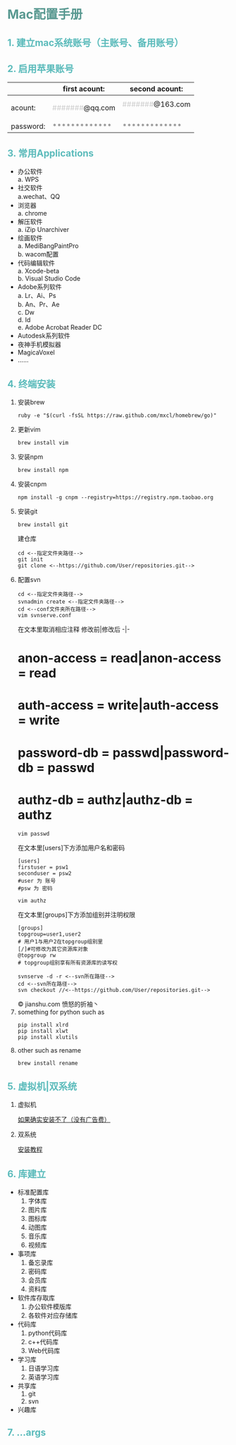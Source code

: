 # <font color=#599991>Mac配置手册</font>

## <font color=#5BBBBB>1. 建立mac系统账号（主账号、备用账号）</font>

## <font color=#5BBBBB>2. 启用苹果账号</font>
&ensp; | first acount: | second acount:
-|-|-
acount:|<p><font color=#CCCCCC>#######</font>@qq.com</p>|<font color=#CCCCCC>#######</font>@163.com</p>
password:|<font color=#777777>*************</font>|<font color=#777777>*************</font>

## <font color=#5BBBBB>3. 常用Applications</font>
   - 办公软件<br>
    a. WPS<br>
   - 社交软件<br>
    a.wechat、QQ<br>
   - 浏览器<br>
    a. chrome<br>
   - 解压软件<br>
    a. iZip Unarchiver<br>
   - 绘画软件<br>
    a. MediBangPaintPro<br>
    b. wacom配置<br>
   - 代码编辑软件<br>
    a. Xcode-beta<br>
    b. Visual Studio Code<br>
   - Adobe系列软件<br>
    a. Lr、Ai、Ps<br>
    b. An、Pr、Ae<br>
    c. Dw<br>
    d. Id<br>
    e. Adobe Acrobat Reader DC<br>
   - Autodesk系列软件
   - 夜神手机模拟器
   - MagicaVoxel
   - ……

## <font color=#5BBBBB>4. 终端安装</font>
1. 安装brew
    ```shell
    ruby -e "$(curl -fsSL https://raw.github.com/mxcl/homebrew/go)"
    ```
2. 更新vim
    ```shell
    brew install vim
    ```
3. 安装npm
    ```shell
    brew install npm
    ```
4. 安装cnpm
    ```shell
    npm install -g cnpm --registry=https://registry.npm.taobao.org
    ```
5. 安装git
    ```shell
    brew install git
    ```
    建仓库
    ```shell
    cd <--指定文件夹路径-->
    git init
    git clone <--https://github.com/User/repositories.git-->
    ```
6. 配置svn
    ```shell
    cd <--指定文件夹路径-->
    svnadmin create <--指定文件夹路径-->
    cd <--conf文件夹所在路径-->
    vim svnserve.conf
    ```
    在文本里取消相应注释
    修改前|修改后
    -|-
    # anon-access = read|anon-access = read
    # auth-access = write|auth-access = write
    # password-db = passwd|password-db = passwd
    # authz-db = authz|authz-db = authz
    ```shell
    vim passwd
    ```
    在文本里[users]下方添加用户名和密码
    ```vim
    [users]
    firstuser = psw1
    seconduser = psw2
    #user 为 账号
    #psw 为 密码
    ```
    ```shell
    vim authz
    ```
    在文本里[groups]下方添加组别并注明权限
    ```vim
    [groups]
    topgroup=user1,user2
    # 用户1与用户2在topgroup组别里
    [/]#可修改为其它资源库对象
    @topgroup rw
    # topgroup组别享有所有资源库的读写权
    ```
    ```shell
    svnserve -d -r <--svn所在路径-->
    cd <--svn所在路径-->
    svn checkout //<--https://github.com/User/repositories.git-->
    ```
    &copy; jianshu.com 愤怒的折袖丶
7. something for python such as
    ```
    pip install xlrd
    pip install xlwt
    pip install xlutils
    ```
8. other such as rename
    ```shell
    brew install rename
    ```


## <font color=#5BBBBB>5. 虚拟机|双系统</font>
1. 虚拟机

    <a href='http://www.baidu.com/baidu.php?url=af0000aF4eAvq9HI8k98CVBYwm_E33hJq-8ilH47WtobAKrkAwRjiFJdAHhpPsbuEi16g3aotWL98I-1ivUwh5CMIofIZOLE0iN9Cta1jq8RlQ9_Ld5TV0-28rvTyzMQhNySinrluGDyTpgPl_pPQvDVQp7h2tgtQdhCskc-Pkb_5VB0-Lwosiv_Wg870h8b13c7ouCbn4Fcgevgz6.Db_ipymxQVIhqhKnPiTvW2Bjw-Y_ssQDk_eQPLA1x_4X5QIJyAp7B8E_LU-0.U1Yz0ZDqUy7WYrMD3oEl_QQg_ZIGUWDs0ZKGm1Ys0ZfqUy7W_QQg_PjGkr2eS6KGUHYznjf0u1dEugK1n0KdpHdBmy-bIykV0ZKGujYk0APGujY1rjc0UgfqnH0kPdtknjD4g1nknWKxn1msnfKopHYs0ZFY5H6LnsK-pyfqnHfYPdtznH03nNtzrHRzndtzrHRvr7tzrHcznNtznWDvn0KBpHYkPHNxnHR3g1csP0KVm1YkrjnYrjfYn1D4g1Dsnj7xnH0zg100TgKGujYs0Z7Wpyfqn0KzuLw9u1Ys0A7B5HKxn0K-ThTqn0KsTjYs0A4vTjYsQW0snj0snj0s0AdYTjYs0AwbUL0qn0KzpWYs0Aw-IWdsmsKhIjYs0ZKC5H00ULnqn0KBI1YknfK8IjYs0ZPl5fK9TdqGuAnqTZnVmLf0pywW5Nwj0ZwdT1Y1rj6LnjTdPHTdrjDvPW64njR10ZF-TgfqnHRLnjfvn1RsPjn1n0K1pyfqmHcsnHfsnH0snjDsP1wBnfKWTvYqwWfLPHm3nYfzrDuAPYFKfsK9m1Yk0ZK85H00TydY5H00Tyd15H00XMfqn0KVmdqhThqV5HKxn7tsg100uA78IyF-gLK_my4GuZnqn7tsg1n4rjTzPHKxn0Ksmgwxuhk9u1Ys0AwWpyfqn0K-IA-b5iYk0A71TAPW5H00IgKGUhPW5H00Tydh5HDv0AuWIgfqn0KGTvP_5H00XMK_Ignqn0K9uAu_myTqnfK_uhnqn0KEIjYs0AqzTZfqnanscznsc10WnansQW0snj0snansczns0APzm1YYnW6s&word=mac虚拟机安装win10&ck=7422.14.9999.388.330.440.153.548&shh=www.baidu.com&sht=84053098_3_dg&us=2.0.1.0.5.2586.0'>如果确实安装不了（没有广告费）</a>
2. 双系统
   
    <a href='https://raw.githack.com/Xuan-Yu-San/mac/master/doublesystem/index.html'>安装教程</a>

## <font color=#5BBBBB>6. 库建立</font>
- 标准配置库
  1. 字体库
  2. 图片库
  3. 图标库
  4. 动图库
  5. 音乐库
  6. 视频库
- 事项库
  1. 备忘录库
  2. 密码库
  3. 会员库
  4. 资料库
- 软件库存取库
  1.  办公软件模版库
  2.  各软件对应存储库
- 代码库
  1.  python代码库
  2.  c++代码库
  3.  Web代码库
- 学习库
  1.  日语学习库
  2.  英语学习库
- 共享库
  1. git
  2. svn
- 兴趣库

## <font color=#5BBBBB>7. ...args</font>


